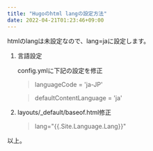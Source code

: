 ```yaml
---
title: "Hugoのhtml langの設定方法"
date: 2022-04-21T01:23:46+09:00
---
```


htmlのlangは未設定なので、lang=jaに設定します。

1. 言語設定

    config.ymlに下記の設定を修正

    > languageCode = 'ja-JP'

    > defaultContentLanguage = 'ja'

1. layouts/_default/baseof.html修正

    > lang="{{.Site.Language.Lang}}"

以上。
